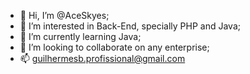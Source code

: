 - 👋 Hi, I’m @AceSkyes;
- 👀 I’m interested in Back-End, specially PHP and Java;
- 🌱 I’m currently learning Java;
- 💞️ I’m looking to collaborate on any enterprise;
- 📫 guilhermesb.profissional@gmail.com

<!---
AceSkyes/AceSkyes is a ✨ special ✨ repository because its `README.md` (this file) appears on your GitHub profile.
You can click the Preview link to take a look at your changes.
--->
